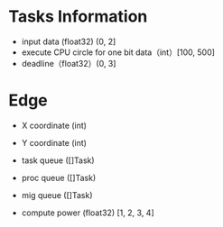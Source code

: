 # Tasks Information

- input data   (float32)    (0, 2]
- execute CPU circle for one bit data（int）[100, 500]
- deadline（float32）(0, 3]

# Edge 

* X coordinate (int)

* Y coordinate (int)

* task queue ([]Task)

* proc queue ([]Task)

* mig queue ([]Task)

* compute power (float32)       [1, 2, 3, 4]

  



